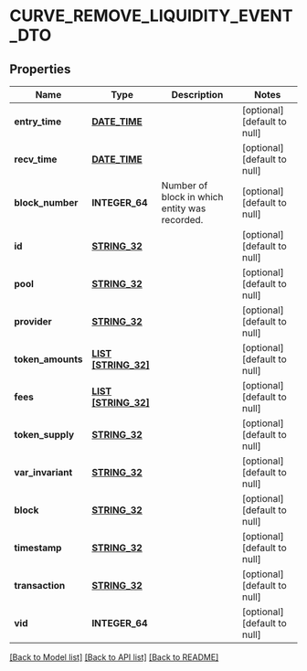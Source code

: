 # CURVE_REMOVE_LIQUIDITY_EVENT_DTO

## Properties
Name | Type | Description | Notes
------------ | ------------- | ------------- | -------------
**entry_time** | [**DATE_TIME**](DATE_TIME.md) |  | [optional] [default to null]
**recv_time** | [**DATE_TIME**](DATE_TIME.md) |  | [optional] [default to null]
**block_number** | **INTEGER_64** | Number of block in which entity was recorded. | [optional] [default to null]
**id** | [**STRING_32**](STRING_32.md) |  | [optional] [default to null]
**pool** | [**STRING_32**](STRING_32.md) |  | [optional] [default to null]
**provider** | [**STRING_32**](STRING_32.md) |  | [optional] [default to null]
**token_amounts** | [**LIST [STRING_32]**](STRING_32.md) |  | [optional] [default to null]
**fees** | [**LIST [STRING_32]**](STRING_32.md) |  | [optional] [default to null]
**token_supply** | [**STRING_32**](STRING_32.md) |  | [optional] [default to null]
**var_invariant** | [**STRING_32**](STRING_32.md) |  | [optional] [default to null]
**block** | [**STRING_32**](STRING_32.md) |  | [optional] [default to null]
**timestamp** | [**STRING_32**](STRING_32.md) |  | [optional] [default to null]
**transaction** | [**STRING_32**](STRING_32.md) |  | [optional] [default to null]
**vid** | **INTEGER_64** |  | [optional] [default to null]

[[Back to Model list]](../README.md#documentation-for-models) [[Back to API list]](../README.md#documentation-for-api-endpoints) [[Back to README]](../README.md)


